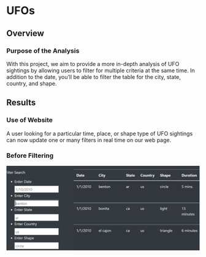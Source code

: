 # UFOs

## Overview
### Purpose of the Analysis

With this project, we aim to provide a more in-depth analysis of UFO sightings by allowing users to filter for multiple criteria at the same time. In addition to the date, you’ll be able to filter the table for the city, state, country, and shape.

## Results
### Use of Website

A user looking for a particular time, place, or shape type of UFO sightings can now update one or many filters in real time on our web page.

### Before Filtering

![](/static/images/unfiltered.png)
